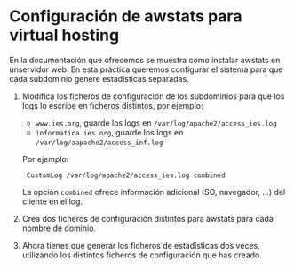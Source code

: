 # Configuración de awstats para virtual hosting

En la documentación que ofrecemos se muestra como instalar awstats en unservidor web. En esta práctica queremos configurar el sistema para que cada subdominio genere estadísticas separadas.  
  
1. Modifica los ficheros de configuración de los subdominios para que los logs lo escribe en ficheros distintos, por ejemplo:

    * `www.ies.org`, guarde los logs en `/var/log/apache2/access_ies.log`
    * `informatica.ies.org`, guarde los logs en `/var/log/aapache2/access_inf.log`

    Por ejemplo:  
  
        CustomLog /var/log/apache2/access_ies.log combined

    La opción `combined` ofrece información adicional (SO, navegador, ...) del cliente en el log.  
  
2. Crea dos ficheros de configuración distintos para awstats para cada nombre de dominio.  
3. Ahora tienes que generar los ficheros de estadísticas dos veces, utilizando los distintos ficheros de configuración que has creado.
